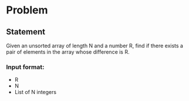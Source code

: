 # Problem

## Statement

Given an unsorted array of length N and a number R, find if there exists a 
pair of elements in the array whose difference is R.

### Input format:
- R
- N
- List of N integers